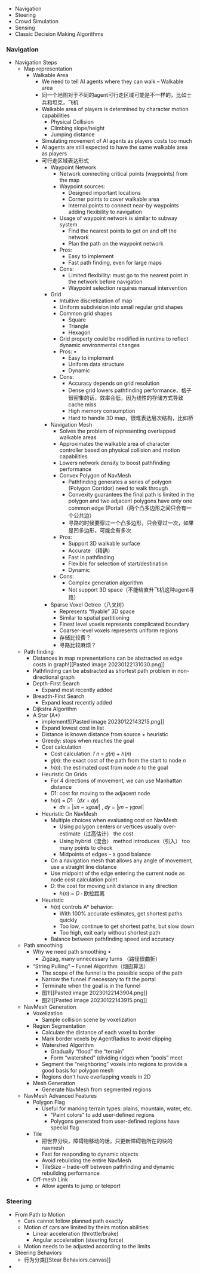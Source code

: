 - Navigation
- Steering
- Crowd Simulation 
- Sensing 
- Classic Decision Making Algorithms

### Navigation
- Navigation Steps
	- Map representation
		- Walkable Area
			- We need to tell AI agents where they can walk – Walkable area
			- 同一个地图对于不同的agent可行走区域可能是不一样的，比如士兵和坦克，飞机
			- Walkable area of players is determined by character motion capabilities
				- Physical Collision
				- Climbing slope/height
				- Jumping distance
			- Simulating movement of AI agents as players costs too much
			- AI agents are still expected to have the same walkable area as players
			- 可行走区域表达形式
				- Waypoint Network
					- Network connecting critical points (waypoints) from the map
					- Waypoint sources: 
						- Designed important locations 
						- Corner points to cover walkable area 
						- Internal points to connect near-by waypoints adding flexibility to navigation
					- Usage of waypoint network is similar to subway system
						- Find the nearest points to get on and off the network
						- Plan the path on the waypoint network
					- Pros:
						- Easy to implement
						- Fast path finding, even for large maps 
					- Cons: 
						- Limited flexibility: must go to the nearest point in the network before navigation 
						- Waypoint selection requires manual intervention
				- Grid 
					- Intuitive discretization of map
					- Uniform subdivision into small regular grid shapes
					- Common grid shapes 
						- Square
						- Triangle 
						- Hexagon
					- Grid property could be modified in runtime to reflect dynamic environmental changes
					- Pros: •
						- Easy to implement 
						- Uniform data structure 
						- Dynamic 
					- Cons: 
						- Accuracy depends on grid resolution
						- Dense grid lowers pathfinding performance，格子很密集的话，效率会低，因为线性的存储方式导致cache miss
						- High memory consumption 
						- Hard to handle 3D map，很难表达层次结构，比如桥
				- Navigation Mesh
					- Solves the problem of representing overlapped walkable areas 
					- Approximates the walkable area of character controller based on physical collision and motion capabilities
					- Lowers network density to boost pathfinding performance
					- Convex Polygon of NavMesh
						- Pathfinding generates a series of polygon (Polygon Corridor) need to walk through
						- Convexity guarantees the final path is limited in the polygon and two adjacent polygons have only one common edge (Portal)（两个凸多边形之间只会有一个公共边）
						- 寻路的时候要穿过一个凸多边形，只会穿过一次，如果是凹多边形，可能会有多次
					- Pros: 
						- Support 3D walkable surface 
						- Accurate （精确）
						- Fast in pathfinding 
						- Flexible for selection of start/destination 
						- Dynamic 
					- Cons: 
						- Complex generation algorithm 
						- Not support 3D space（不能给直升飞机这种agent寻路）
				- Sparse Voxel Octree（八叉树）
					- Represents “flyable” 3D space
					- Similar to spatial partitioning
					- Finest level voxels represents complicated boundary
					- Coarser-level voxels represents uniform regions
					- 存储比较费？
					- 寻路比较麻烦？
	- Path finding
		- Distances in map representations can be abstracted as edge costs in graph![[Pasted image 20230122131030.png]]
		- Pathfinding can be abstracted as shortest path problem in non-directional graph
		- Depth-First Search
			- Expand most recently added
		- Breadth-First Search
			- Expand least recently added
		- Dijkstra Algorithm
		- A Star (A*)
			- implement![[Pasted image 20230122143215.png]]
			- Expand lowest cost in list 
			- Distance is known distance from source + heuristic 
			- Greedy: stops when reaches the goal
			- Cost calculation
				- Cost calculation: 𝑓 𝑛 = 𝑔(𝑛) + ℎ(𝑛) 
				- 𝑔(𝑛): the exact cost of the path from the start to node 𝑛 
				- ℎ(𝑛): the estimated cost from node 𝑛 to the goal
			- Heuristic On Grids
				- For 4 directions of movement, we can use Manhattan distance
				- 𝐷1: cost for moving to the adjacent node
				- ℎ(𝑛) = 𝐷1 ∙ (𝑑𝑥 + 𝑑𝑦)
					- 𝑑𝑥 = |𝑥𝑛 − 𝑥𝑔𝑜𝑎𝑙| , 𝑑𝑦 = |𝑦𝑛 − 𝑦𝑔𝑜𝑎𝑙|
			- Heuristic On NavMesh
				- Multiple choices when evaluating cost on NavMesh 
					- Using polygon centers or vertices usually over-estimate（过高估计） the cost 
					- Using hybrid（混合） method introduces（引入） too many points to check
					- Midpoints of edges – a good balance
				- On a navigation mesh that allows any angle of movement, use a straight line distance 
				- Use midpoint of the edge entering the current node as node cost calculation point 
				- 𝐷: the cost for moving unit distance in any direction
					- ℎ(𝑛) = 𝐷 ∙ 欧拉距离
			- Heuristic
				- ℎ(𝑛) controls A* behavior:
					- With 100% accurate estimates, get shortest paths quickly
					- Too low, continue to get shortest paths, but slow down
					- Too high, exit early without shortest path
				- Balance between pathfinding speed and accuracy
	- Path smoothing
		- Why we need path smoothing •
			- Zigzag, many unnecessary turns （路径很曲折）
		- “String Pulling” – Funnel Algorithm（烟囱算法）
			- The scope of the funnel is the possible scope of the path 
			- Narrow the funnel if necessary to fit the portal
			- Terminate when the goal is in the funnel
			- 图1![[Pasted image 20230122143904.png]]
			- 图2![[Pasted image 20230122143915.png]]
	- NavMesh Generation 
		- Voxelization
			- Sample collision scene by voxelization
		- Region Segmentation
			- Calculate the distance of each voxel to border 
			- Mark border voxels by AgentRadius to avoid clipping
			- Watershed Algorithm
				- Gradually “flood” the “terrain” 
				- Form “watershed” (dividing ridge) when “pools” meet
			- Segment the “neighboring” voxels into regions to provide a good basis for polygon mesh
			- Regions don’t have overlapping voxels in 2D
		- Mesh Generation
			- Generate NavMesh from segmented regions
	- NavMesh Advanced Features
		- Polygon Flag
			- Useful for marking terrain types: plains, mountain, water, etc. 
				- “Paint colors” to add user-defined regions 
				- Polygons generated from user-defined regions have special flag
		- Tile
			- 把世界分块，障碍物移动的话，只更新障碍物所在的块的navmesh
			- Fast for responding to dynamic objects 
			- Avoid rebuilding the entire NavMesh 
			- TileSize – trade-off between pathfinding and dynamic rebuilding performance
		- Off-mesh Link
			- Allow agents to jump or teleport


### Steering
- From Path to Motion
	- Cars cannot follow planned path exactly 
	- Motion of cars are limited by theirs motion abilities: 
		- Linear acceleration (throttle/brake) 
		- Angular acceleration (steering force) 
	- Motion needs to be adjusted according to the limits
- Steering Behaviors
	- 行为分类[[Stear Behaviors.canvas]]
- 